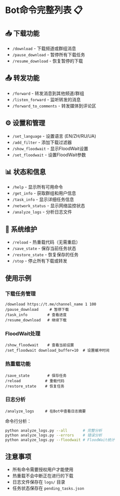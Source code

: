 # Bot命令完整列表 📋

## 📥 下载功能
- `/download` - 下载频道或群组消息
- `/pause_download` - 暂停所有下载任务
- `/resume_download` - 恢复暂停的下载

## 📤 转发功能  
- `/forward` - 转发消息到其他频道/群组
- `/listen_forward` - 监听转发的消息
- `/forward_to_comments` - 转发媒体到评论区

## ⚙️ 设置和管理
- `/set_language` - 设置语言 (EN/ZH/RU/UA)
- `/add_filter` - 添加下载过滤器
- `/show_floodwait` - 显示FloodWait设置
- `/set_floodwait` - 设置FloodWait参数

## 📊 状态和信息
- `/help` - 显示所有可用命令
- `/get_info` - 获取群组和用户信息
- `/task_info` - 显示详细任务信息
- `/network_status` - 显示网络监控状态
- `/analyze_logs` - 分析日志文件

## 🔧 系统维护
- `/reload` - 热重载代码（无需重启）
- `/save_state` - 保存当前任务状态
- `/restore_state` - 恢复保存的任务
- `/stop` - 停止所有下载或转发

## 使用示例

### 下载任务管理
```
/download https://t.me/channel_name 1 100
/pause_download     # 暂停下载
/task_info         # 查看进度
/resume_download   # 继续下载
```

### FloodWait处理
```
/show_floodwait    # 查看当前设置
/set_floodwait download_buffer=10  # 设置缓冲时间
```

### 热重载功能
```
/save_state        # 保存任务
/reload           # 重载代码
/restore_state    # 恢复任务
```

### 日志分析
```
/analyze_logs     # 在Bot中查看日志摘要
```

命令行分析：
```bash
python analyze_logs.py --all       # 完整分析
python analyze_logs.py --errors    # 错误分析
python analyze_logs.py --floodwait # FloodWait统计
```

## 注意事项
- 所有命令需要授权用户才能使用
- 热重载不会中断正在进行的下载
- 日志文件保存在 `logs/` 目录
- 任务状态保存在 `pending_tasks.json`